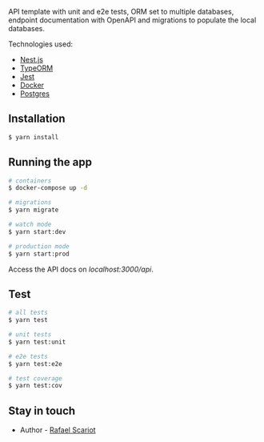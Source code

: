 API template with unit and e2e tests, ORM set to multiple databases, endpoint documentation with OpenAPI and migrations to populate the local databases.

Technologies used:
- [Nest.js](https://nestjs.com/)
- [TypeORM](https://typeorm.io/)
- [Jest](https://jestjs.io/pt-BR/)
- [Docker](https://www.docker.com/)
- [Postgres](https://www.postgresql.org/)

## Installation

```bash
$ yarn install
```

## Running the app

```bash
# containers
$ docker-compose up -d

# migrations
$ yarn migrate

# watch mode
$ yarn start:dev

# production mode
$ yarn start:prod
```
Access the API docs on _localhost:3000/api_.

## Test

```bash
# all tests
$ yarn test

# unit tests
$ yarn test:unit

# e2e tests
$ yarn test:e2e

# test coverage
$ yarn test:cov
```

## Stay in touch

- Author - [Rafael Scariot](https://www.linkedin.com/in/rafaelscariot/)
